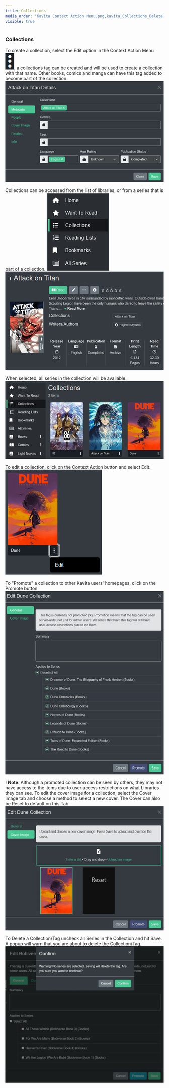 ```yaml
---
title: Collections
media_order: 'Kavita Context Action Menu.png,kavita_Collections_Delete.webp,series_metadata_view.png,collections_from_series.png,collections_library.png,collections_homepage.png,edit_collection_button.png,promote_collection.png,edit_cover_image.png'
visible: true
---
```


### Collections

To create a collection, select the Edit option in the Context Action Menu ![Kavita%20Context%20Action%20Menu](Kavita%20Context%20Action%20Menu.png "Kavita%20Context%20Action%20Menu"), a collections tag can be created and will be used to create a collection with that name. Other books, comics and manga can have this tag added to become part of the collection.
![series_metadata_view](series_metadata_view.png "series_metadata_view")

Collections can be accessed from the list of libraries, or from a series that is part of a collection.
![collections_homepage](collections_homepage.png "collections_homepage")
![collections_from_series](collections_from_series.png "collections_from_series")

When selected, all series in the collection will be available.
![collections_library](collections_library.png "collections_library")

To edit a collection, click on the Context Action button and select Edit.
![edit_collection_button](edit_collection_button.png "edit_collection_button")

To "Promote" a collection to other Kavita users' homepages, click on the Promote button.
![promote_collection](promote_collection.png "promote_collection")

! **Note**: Although a promoted collection can be seen by others, they may not have access to the items due to user access restrictions on what Libraries they can see.
To edit the cover image for a collection, select the Cover Image tab and choose a method to select a new cover. The Cover can also be Reset to default on this Tab.
![edit_cover_image](edit_cover_image.png "edit_cover_image")

To Delete a Collection/Tag uncheck all Series in the Collection and hit Save. A popup will warn that you are about to delete the Collection/Tag.
![kavita_Collections_Delete](kavita_Collections_Delete.webp "kavita_Collections_Delete")